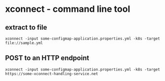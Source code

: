 # xconnect - command line tool

## extract to file

    xconnect -input some-configmap-application.properties.yml -k8s -target file://sample.yml

## POST to an HTTP endpoint

    xconnect -input some-configmap-application.properties.yml -k8s -target https://some-xconnect-handling-service.net
